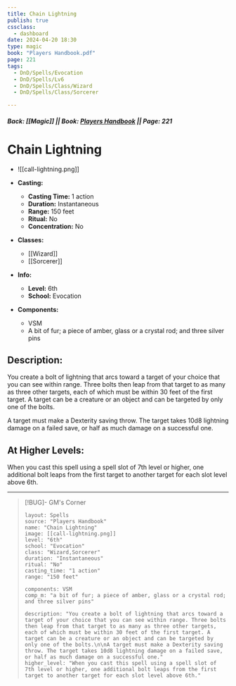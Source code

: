 ```yaml
---
title: Chain Lightning
publish: true
cssclass:
  - dashboard
date: 2024-04-20 18:30
type: magic
book: "Players Handbook.pdf"
page: 221
tags:
  - DnD/Spells/Evocation
  - DnD/Spells/Lv6
  - DnD/Spells/Class/Wizard
  - DnD/Spells/Class/Sorcerer

---
```


##### Back: [[Magic]] || Book: [Players Handbook](https://drive.google.com/drive/folders/1O5bhpYizcIT5xxAoLOuzCRht_PVS7VSG?usp=sharing) || Page: 221

# Chain Lightning
- ![[call-lightning.png]]
- **Casting:**
    - **Casting Time:** 1 action
    - **Duration:** Instantaneous
    - **Range:** 150 feet
    - **Ritual:** No
    - **Concentration:** No
- **Classes:**
    - [[Wizard]]
    - [[Sorcerer]]

- **Info:**
    - **Level:** 6th
    - **School:** Evocation
- **Components:**
    - VSM
    - A bit of fur; a piece of amber, glass or a crystal rod; and three silver pins

## Description:
You create a bolt of lightning that arcs toward a target of your choice that you can see within range. Three bolts then leap from that target to as many as three other targets, each of which must be within 30 feet of the first target. A target can be a creature or an object and can be targeted by only one of the bolts.

A target must make a Dexterity saving throw. The target takes 10d8 lightning damage on a failed save, or half as much damage on a successful one.

## At Higher Levels:
When you cast this spell using a spell slot of 7th level or higher, one additional bolt leaps from the first target to another target for each slot level above 6th.

---

> [!BUG]- GM's Corner
>
> ```statblock
> layout: Spells
> source: "Players Handbook"
> name: "Chain Lightning"
> image: [[call-lightning.png]]
> level: "6th"
> school: "Evocation"
> class: "Wizard,Sorcerer"
> duration: "Instantaneous"
> ritual: "No"
> casting_time: "1 action"
> range: "150 feet"
>
> components: VSM
> comp_m: "a bit of fur; a piece of amber, glass or a crystal rod; and three silver pins"
>
> description: "You create a bolt of lightning that arcs toward a target of your choice that you can see within range. Three bolts then leap from that target to as many as three other targets, each of which must be within 30 feet of the first target. A target can be a creature or an object and can be targeted by only one of the bolts.\n\nA target must make a Dexterity saving throw. The target takes 10d8 lightning damage on a failed save, or half as much damage on a successful one."
> higher_level: "When you cast this spell using a spell slot of 7th level or higher, one additional bolt leaps from the first target to another target for each slot level above 6th."
> ```

